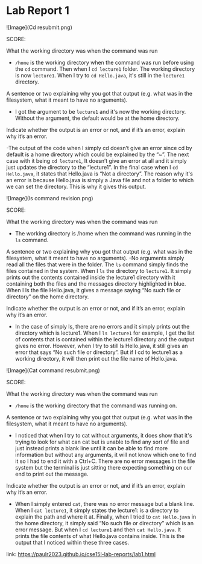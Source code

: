 # Lab Report 1

![Image](Cd resubmit.png)

SCORE:

What the working directory was when the command was run

- `/home` is the working directory when the command was run before using the `cd` command. Then when I `cd lecture1` folder. The working directory is now `lecture1`. When I try to `cd Hello.java`, it's still in the `lecture1` directory.

A sentence or two explaining why you got that output (e.g. what was in the filesystem, what it meant to have no arguments).

- I got the argument to be `lecture1` and it's now the working directory. Without the argument, the default would be at the home directory. 

Indicate whether the output is an error or not, and if it’s an error, explain why it’s an error.

-The output of the code when I simply cd doesn’t give an error since cd by default is a home directory which could be explained by the “~”. The next case with it being `cd lecture1`, It doesn’t give an error at all and it simply just updates the directory to the “lecture1”. In the final case when I `cd Hello.java`, it states that Hello.java is “Not a directory”. The reason why it's an error is because Hello.java is simply a Java file and not a folder to which we can set the directory. This is why it gives this output. 

![Image](ls command revision.png)

SCORE:

What the working directory was when the command was run
- The working directory is /home when the command was running in the `ls` command.

A sentence or two explaining why you got that output (e.g. what was in the filesystem, what it meant to have no arguments).
-No arguments simply read all the files that were in the folder. The `ls` command simply finds the files contained in the system. When I `ls` the directory to `lecture1`. It simply prints out the contents contained inside the lecture1 directory with it containing both the files and the messages directory highlighted in blue. When I ls the file Hello.java, it gives a message saying “No such file or directory” on the home directory. 


Indicate whether the output is an error or not, and if it’s an error, explain why it’s an error.
- In the case of simply ls, there are no errors and it simply prints out the directory which is lecture1. When I `ls lecture1` for example, I get the list of contents that is contained within the lecture1 directory and the output gives no error. However, when I try to still ls Hello.java, it still gives an error that says “No such file or directory”. But if I cd to lecture1 as a working directory, it will then print out the file name of Hello.java.
  
![Image](Cat command resubmit.png)

SCORE:

What the working directory was when the command was run
- `/home` is the working directory that the command was running on.
  
A sentence or two explaining why you got that output (e.g. what was in the filesystem, what it meant to have no arguments).
- I noticed that when I try to cat without arguments, it does show that it's trying to look for what can cat but is unable to find any sort of file and just instead prints a blank line until it can be able to find more information but without any arguments, it will not know which one to find it so I had to end it with a Ctrl+C. There are no error messages in the file system but the terminal is just sitting there expecting something on our end to print out the message. 

Indicate whether the output is an error or not, and if it’s an error, explain why it’s an error.
- When I simply entered `cat`, there was no error message but a blank line. When I `cat lecture1`, it simply states the lecture1: is a directory to explain the path and where it at. Finally, when I tried to `cat Hello.java` in the home directory, it simply said “No such file or directory” which is an error message. But when I `cd lecture1` and then `cat Hello.java`. It prints the file contents of what Hello.java contains inside. This is the output that I noticed within these three cases.  

link: https://paulr2023.github.io/cse15l-lab-reports/lab1.html
